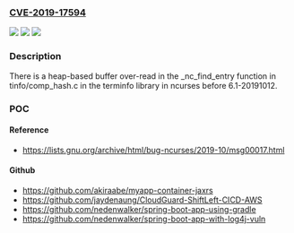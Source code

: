 ### [CVE-2019-17594](https://cve.mitre.org/cgi-bin/cvename.cgi?name=CVE-2019-17594)
![](https://img.shields.io/static/v1?label=Product&message=n%2Fa&color=blue)
![](https://img.shields.io/static/v1?label=Version&message=n%2Fa&color=blue)
![](https://img.shields.io/static/v1?label=Vulnerability&message=n%2Fa&color=brighgreen)

### Description

There is a heap-based buffer over-read in the _nc_find_entry function in tinfo/comp_hash.c in the terminfo library in ncurses before 6.1-20191012.

### POC

#### Reference
- https://lists.gnu.org/archive/html/bug-ncurses/2019-10/msg00017.html

#### Github
- https://github.com/akiraabe/myapp-container-jaxrs
- https://github.com/jaydenaung/CloudGuard-ShiftLeft-CICD-AWS
- https://github.com/nedenwalker/spring-boot-app-using-gradle
- https://github.com/nedenwalker/spring-boot-app-with-log4j-vuln

